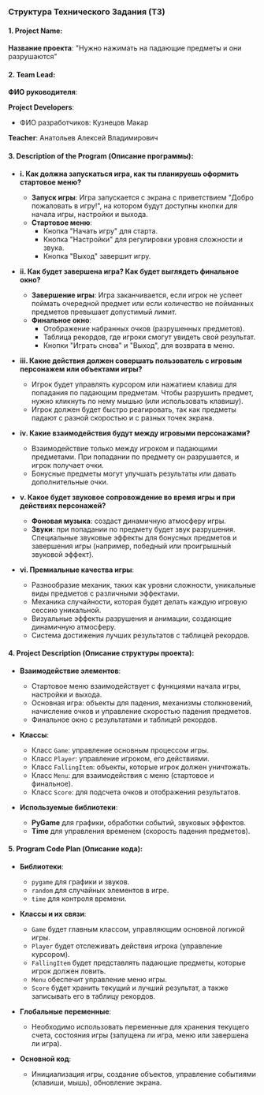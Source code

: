 
### Структура Технического Задания (ТЗ)

#### 1. **Project Name**: 
   **Название проекта**: "Нужно нажимать на падающие предметы и они разрушаются"

#### 2. **Team Lead**:
   **ФИО руководителя**: 

   **Project Developers**:
   - ФИО разработчиков: Кузнецов Макар

   **Teacher**: Анатольев Алексей Владимирович
 
#### 3. **Description of the Program** (Описание программы):

- **i. Как должна запускаться игра, как ты планируешь оформить стартовое меню?**
   - **Запуск игры**: Игра запускается с экрана с приветствием "Добро пожаловать в игру!", на котором будут доступны кнопки для начала игры, настройки и выхода.
   - **Стартовое меню**: 
     - Кнопка "Начать игру" для старта.
     - Кнопка "Настройки" для регулировки уровня сложности и звука.
     - Кнопка "Выход" завершит игру.

- **ii. Как будет завершена игра? Как будет выглядеть финальное окно?**
   - **Завершение игры**: Игра заканчивается, если игрок не успеет поймать очередной предмет или если количество не пойманных предметов превышает допустимый лимит.
   - **Финальное окно**:
     - Отображение набранных очков (разрушенных предметов).
     - Таблица рекордов, где игроки смогут увидеть свой результат.
     - Кнопки "Играть снова" и "Выход", для возврата в меню.

- **iii. Какие действия должен совершать пользователь с игровым персонажем или объектами игры?**
   - Игрок будет управлять курсором или нажатием клавиш для попадания по падающим предметам. Чтобы разрушить предмет, нужно кликнуть по нему мышью (или использовать клавишу).
   - Игрок должен будет быстро реагировать, так как предметы падают с разной скоростью и с разных точек экрана.

- **iv. Какие взаимодействия будут между игровыми персонажами?**
   - Взаимодействие только между игроком и падающими предметами. При попадании по предмету он разрушается, и игрок получает очки.
   - Бонусные предметы могут улучшать результаты или давать дополнительные очки.

- **v. Какое будет звуковое сопровождение во время игры и при действиях персонажей?**
   - **Фоновая музыка**: создаст динамичную атмосферу игры.
   - **Звуки**: при попадании по предмету будет звук разрушения. Специальные звуковые эффекты для бонусных предметов и завершения игры (например, победный или проигрышный звуковой эффект).

- **vi. Премиальные качества игры**:
   - Разнообразие механик, таких как уровни сложности, уникальные виды предметов с различными эффектами.
   - Механика случайности, которая будет делать каждую игровую сессию уникальной.
   - Визуальные эффекты разрушения и анимации, создающие динамичную атмосферу.
   - Система достижения лучших результатов с таблицей рекордов.

#### 4. **Project Description** (Описание структуры проекта):

- **Взаимодействие элементов**: 
   - Стартовое меню взаимодействует с функциями начала игры, настройки и выхода.
   - Основная игра: объекты для падения, механизмы столкновений, начисление очков и управление скоростью падения предметов.
   - Финальное окно с результатами и таблицей рекордов.

- **Классы**: 
   - Класс `Game`: управление основным процессом игры.
   - Класс `Player`: управление игроком, его действиями.
   - Класс `FallingItem`: объекты, которые игрок должен уничтожать.
   - Класс `Menu`: для взаимодействия с меню (стартовое и финальное).
   - Класс `Score`: для подсчета очков и отображения результатов.

- **Используемые библиотеки**:
   - **PyGame** для графики, обработки событий, звуковых эффектов.
   - **Time** для управления временем (скорость падения предметов).

#### 5. **Program Code Plan** (Описание кода):

- **Библиотеки**: 
   - `pygame` для графики и звуков.
   - `random` для случайных элементов в игре.
   - `time` для контроля времени.

- **Классы и их связи**:
   - `Game` будет главным классом, управляющим основной логикой игры.
   - `Player` будет отслеживать действия игрока (управление курсором).
   - `FallingItem` будет представлять падающие предметы, которые игрок должен ловить.
   - `Menu` обеспечит управление меню игры.
   - `Score` будет хранить текущий и лучший результат, а также записывать его в таблицу рекордов.

- **Глобальные переменные**:
   - Необходимо использовать переменные для хранения текущего счета, состояния игры (запущена ли игра, меню или завершена ли игра).

- **Основной код**:
   - Инициализация игры, создание объектов, управление событиями (клавиши, мышь), обновление экрана.
